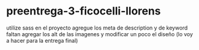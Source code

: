 # preentrega-3-ficocelli-llorens
utilize sass en el proyecto
agregue los meta de description y de keyword
faltan agregar los alt de las imagenes y modificar un poco el diseño (lo voy a hacer para la entrega final)
